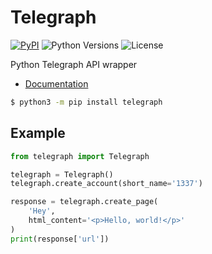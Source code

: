 # Telegraph
[![PyPI](https://img.shields.io/pypi/v/telegraph.svg)](https://pypi.python.org/pypi/telegraph)
![Python Versions](https://img.shields.io/pypi/pyversions/telegraph.svg)
![License](https://img.shields.io/github/license/python273/telegraph.svg)

Python Telegraph API wrapper

- [Documentation](https://python-telegraph.readthedocs.io/en/latest/)

```bash
$ python3 -m pip install telegraph
```

## Example
```python
from telegraph import Telegraph

telegraph = Telegraph()
telegraph.create_account(short_name='1337')

response = telegraph.create_page(
    'Hey',
    html_content='<p>Hello, world!</p>'
)
print(response['url'])
```
